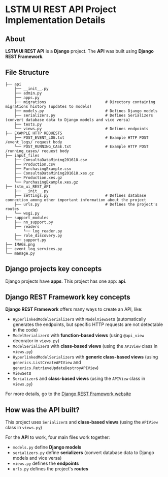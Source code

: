 # LSTM UI REST API Project Implementation Details

## About

**LSTM UI REST API** is a **Django** project. The **API** was built using **Django REST Framework**.

## File Structure

```
├── api
    ├── __init__.py
    ├── admin.py
    ├── apps.py
    ├── migrations                          # Directory containing migrations history (updates to models)
    ├── models.py                           # Defines Django models
    ├── serializers.py                      # Defines Serializers (convert database data to Django models and vice versa)
    ├── tests.py
    └── views.py                            # Defines endpoints
├── EXAMPLE HTTP REQUESTS
    ├── POST_EVENT_LOG.txt                  # Example HTTP POST /event_logs/ request body
    └── POST_RUNNING_CASE.txt               # Example HTTP POST /running_cases/ request body
├── input_files
    ├── ConsultaDataMining201618.csv
    ├── Production.csv
    ├── PurchasingExample.csv
    ├── ConsultaDataMining201618.xes.gz
    ├── Production.xes.gz
    └── PurchasingExample.xes.gz
├── lstm_ui_REST_API
    ├── __init__.py
    ├── settings.py                         # Defines database connection among other important information about the project
    ├── urls.py                             # Defines the project's routes
    └── wsgi.py
├── support_modules
    ├── nn_support.py
    ├── readers
        └── log_reader.py
    ├── role_discovery.py
    └── support.py
├── IMAGE.png
├── event_log_services.py
└── manage.py
```

## Django projects key concepts

Django projects have **apps**. This project has one app: **api**.

## Django REST Framework key concepts

**Django REST Framework** offers many ways to create an API, like:

* `HyperlinkedModelSerializer`s with `ModelViewSet`s (automatically generates the endpoints, but specific HTTP requests are not detectable in the code)
* `ModelSerializer`s with **function-based views** (using `@api_view` decorator in `views.py`)
* `ModelSerializer`s with **class-based views** (using the `APIView` class in `views.py`)
* `HyperlinkedModelSerializer`s with **generic class-based views** (using `generics.ListCreateAPIView` and `generics.RetrieveUpdateDestroyAPIView`)
* `ViewSet`s
* `Serializer`s and **class-based views** (using the `APIView` class in `views.py`)

For more details, go to the [Django REST Framework website](https://www.django-rest-framework.org)

## How was the API built?

This project uses `Serializer`s and **class-based views** (using the `APIView` class in `views.py`)

For the **API** to work, four main files work together:

* `models.py` define **Django models**
* `serializers.py` define **serializers** (convert database data to Django models and vice versa)
* `views.py` defines the **endpoints**
* `urls.py` defines the project's **routes**
